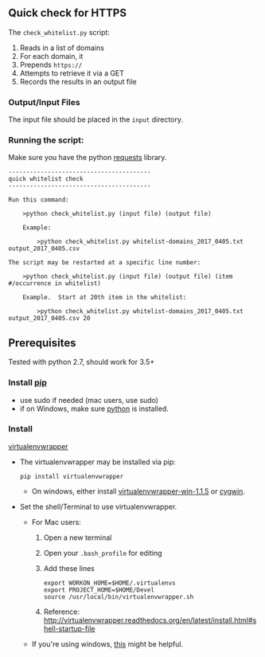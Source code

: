 ## Quick check for HTTPS

The ```check_whitelist.py``` script:

1. Reads in a list of domains
1. For each domain, it
  1. Prepends ```https://```
  2. Attempts to retrieve it via a GET
  3. Records the results in an output file

### Output/Input Files

The input file should be placed in the ```input``` directory.

### Running the script:

Make sure you have the python [requests](http://docs.python-requests.org/en/master/) library.

```
----------------------------------------
quick whitelist check
----------------------------------------

Run this command:

    >python check_whitelist.py (input file) (output file)

    Example:

        >python check_whitelist.py whitelist-domains_2017_0405.txt output_2017_0405.csv

The script may be restarted at a specific line number:

    >python check_whitelist.py (input file) (output file) (item #/occurrence in whitelist)

    Example.  Start at 20th item in the whitelist:

        >python check_whitelist.py whitelist-domains_2017_0405.txt output_2017_0405.csv 20
```

## Prerequisites

Tested with python 2.7, should work for 3.5+

### Install [pip](http://pip.readthedocs.org/en/latest/installing.html)

* use sudo if needed  (mac users, use sudo)
* if on Windows, make sure [python](https://www.python.org/downloads/) is installed.

### Install
 [virtualenvwrapper](http://virtualenvwrapper.readthedocs.io/en/latest/install.html#basic-installation)

* The virtualenvwrapper may be installed via pip:

    ```
    pip install virtualenvwrapper
    ```

  * On windows, either install [virtualenvwrapper-win-1.1.5](https://pypi.python.org/pypi/virtualenvwrapper-win) or [cygwin](https://www.cygwin.com/).

* Set the shell/Terminal to use virtualenvwrapper.
  - For Mac users:
    1. Open a new terminal
    2. Open your ```.bash_profile``` for editing
    3. Add these lines

        ```
        export WORKON_HOME=$HOME/.virtualenvs
        export PROJECT_HOME=$HOME/Devel
        source /usr/local/bin/virtualenvwrapper.sh
        ```

    4. Reference: http://virtualenvwrapper.readthedocs.org/en/latest/install.html#shell-startup-file
  - If you're using windows, [this](http://stackoverflow.com/questions/2615968/installing-virtualenvwrapper-on-windows) might be helpful.
